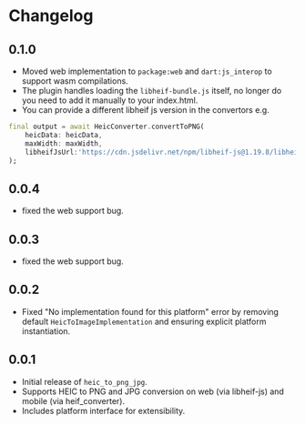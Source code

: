 # Changelog

## 0.1.0
- Moved web implementation to `package:web` and `dart:js_interop` to support wasm compilations.
- The plugin handles loading the `libheif-bundle.js` itself, no longer do you need to add it manually to your index.html.
- You can provide a different libheif js version in the convertors e.g. 
```dart
final output = await HeicConverter.convertToPNG(
    heicData: heicData, 
    maxWidth: maxWidth, 
    libheifJsUrl:'https://cdn.jsdelivr.net/npm/libheif-js@1.19.8/libheif-wasm/libheif-bundle.js',
);
```

## 0.0.4
- fixed the web support bug.

## 0.0.3
- fixed the web support bug.

## 0.0.2
- Fixed "No implementation found for this platform" error by removing default `HeicToImageImplementation` and ensuring explicit platform instantiation.

## 0.0.1
- Initial release of `heic_to_png_jpg`.
- Supports HEIC to PNG and JPG conversion on web (via libheif-js) and mobile (via heif_converter).
- Includes platform interface for extensibility.